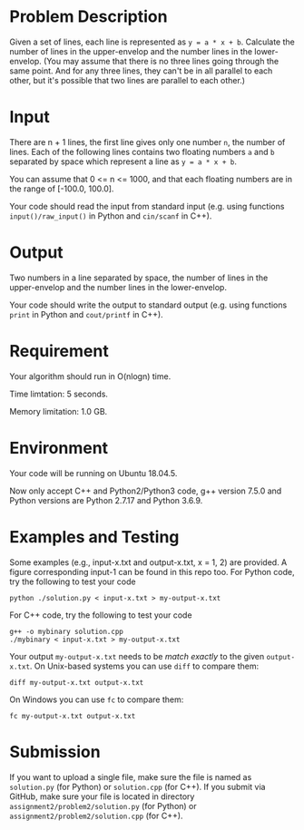 # Problem Description

Given a set of lines, each line is represented as `y = a * x + b`. Calculate
the number of lines in the upper-envelop and the number lines in the
lower-envelop.  (You may assume that there is no three lines going through the
same point. And for any three lines, they can't be in all parallel to each
other, but it's possible that two lines are parallel to each other.)

# Input

There are n + 1 lines, the first line gives only one number `n`, the number of lines. Each of the following lines contains two floating numbers `a` and `b` separated by space which represent a line as `y = a * x + b`.

You can assume that 0 <= n <= 1000, and that each floating numbers
are in the range of [-100.0, 100.0]. 

Your code should read the input from standard input (e.g. 
using functions `input()/raw_input()` in Python and `cin/scanf` in C++).

# Output

Two numbers in a line separated by space, the number of lines in the upper-envelop and the number lines in the lower-envelop.


Your code should write the output to standard output (e.g. using functions `print` in Python and `cout/printf` in C++).

# Requirement

Your algorithm should run in O(nlogn) time. 

Time limtation: 5 seconds.

Memory limitation: 1.0 GB.

# Environment

Your code will be running on Ubuntu 18.04.5.

Now only accept C++ and Python2/Python3 code, g++ version 7.5.0 and Python versions are Python 2.7.17 and Python 3.6.9.

# Examples and Testing

Some examples (e.g., input-x.txt and output-x.txt, x = 1, 2) are provided. 
A figure corresponding input-1 can be found in this repo too.
For Python code, try the following to test your code
```
python ./solution.py < input-x.txt > my-output-x.txt
```
For C++ code, try the following to test your code
```
g++ -o mybinary solution.cpp
./mybinary < input-x.txt > my-output-x.txt
```

Your output `my-output-x.txt` needs to be *match exactly* to the given `output-x.txt`.
On Unix-based systems you can use `diff` to compare them:
```
diff my-output-x.txt output-x.txt
```
On Windows you can use `fc` to compare them:
```
fc my-output-x.txt output-x.txt
```

# Submission

If you want to upload a single file, make sure the file is named as `solution.py` (for Python) or `solution.cpp` (for C++).
If you submit via GitHub, make sure your file is located in directory `assignment2/problem2/solution.py` (for Python) or `assignment2/problem2/solution.cpp` (for C++).


